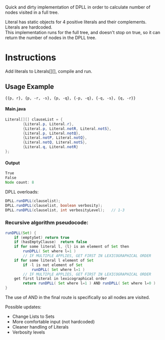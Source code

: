 Quick and dirty implementation of DPLL in order to calculate number of nodes visited in a full tree.

Literal has static objects for 4 positive literals and their complements.\
Literals are hardcoded.\
This implementation runs for the full tree, and doesn't stop on true, so it can return the number of nodes in the DPLL tree.

# Instructions

Add literals to Literals[][], compile and run.

## Usage Example
`{{p, r}, {p, -r, -s}, {p, -q}, {-p, -q}, {-q, -s}, {q, -r}}`
#### Main.java
```Java
Literal[][] clauseList = {
        {Literal.p, Literal.r},
        {Literal.p, Literal.notR, Literal.notS},
        {Literal.p, Literal.notQ},
        {Literal.notP, Literal.notQ},
        {Literal.notQ, Literal.notS},
        {Literal.q, Literal.notR}
};
```
#### Output
```Java
True
False
Node count: 8
```

DPLL overloads:
```java
DPLL.runDPLL(clauselist);
DPLL.runDPLL(clauselist, boolean verbosity);
DPLL.runDPLL(clauselist, int verbosityLevel);   // 1-3
```

### Recursive algorithm pseudocode:
```java
runDPLL(Set) {
    if (emptySet) return true
    if (hasEmptyClause)  return false
    if for some literal l, {l} is an element of Set then
        runDPLL( Set where l=1 )
        // IF MULTIPLE APPLIES, GET FIRST IN LEXICOGRAPHICAL ORDER
    if for some literal l element of Set
        if -l is not element of Set
            runDPLL( Set where l=1 )
        // IF MULTIPLE APPLIES, GET FIRST IN LEXICOGRAPHICAL ORDER
    get first literal in lexicographical order 
        return runDPLL( Set where l=1 ) AND runDPLL( Set where l=0 )
}
```
The use of AND in the final route is specifically so all nodes are visited.


Possible updates:
- Change Lists to Sets
- More comfortable input (not hardcoded)
- Cleaner handling of Literals
- Verbosity levels

